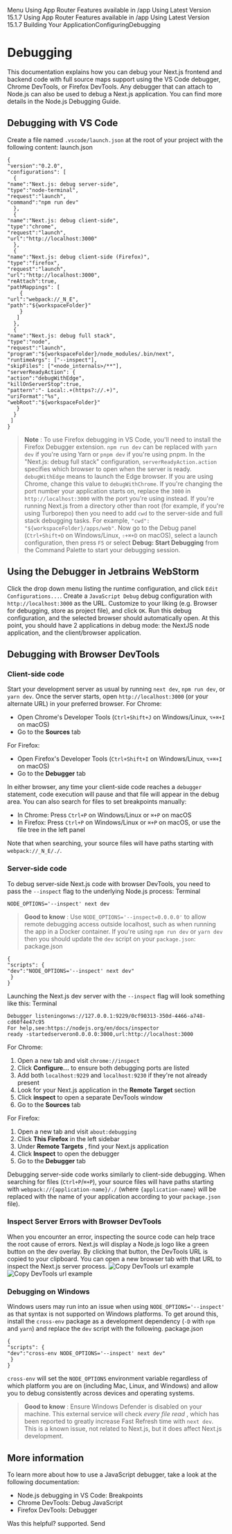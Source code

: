 Menu
Using App Router
Features available in /app
Using Latest Version
15.1.7
Using App Router
Features available in /app
Using Latest Version
15.1.7
Building Your ApplicationConfiguringDebugging
# Debugging
This documentation explains how you can debug your Next.js frontend and backend code with full source maps support using the VS Code debugger, Chrome DevTools, or Firefox DevTools.
Any debugger that can attach to Node.js can also be used to debug a Next.js application. You can find more details in the Node.js Debugging Guide.
## Debugging with VS Code
Create a file named `.vscode/launch.json` at the root of your project with the following content:
launch.json
```
{
"version":"0.2.0",
"configurations": [
  {
"name":"Next.js: debug server-side",
"type":"node-terminal",
"request":"launch",
"command":"npm run dev"
  },
  {
"name":"Next.js: debug client-side",
"type":"chrome",
"request":"launch",
"url":"http://localhost:3000"
  },
  {
"name":"Next.js: debug client-side (Firefox)",
"type":"firefox",
"request":"launch",
"url":"http://localhost:3000",
"reAttach":true,
"pathMappings": [
    {
"url":"webpack://_N_E",
"path":"${workspaceFolder}"
    }
   ]
  },
  {
"name":"Next.js: debug full stack",
"type":"node",
"request":"launch",
"program":"${workspaceFolder}/node_modules/.bin/next",
"runtimeArgs": ["--inspect"],
"skipFiles": ["<node_internals>/**"],
"serverReadyAction": {
"action":"debugWithEdge",
"killOnServerStop":true,
"pattern":"- Local:.+(https?://.+)",
"uriFormat":"%s",
"webRoot":"${workspaceFolder}"
   }
  }
 ]
}
```

> **Note** : To use Firefox debugging in VS Code, you'll need to install the Firefox Debugger extension.
`npm run dev` can be replaced with `yarn dev` if you're using Yarn or `pnpm dev` if you're using pnpm.
In the "Next.js: debug full stack" configuration, `serverReadyAction.action` specifies which browser to open when the server is ready. `debugWithEdge` means to launch the Edge browser. If you are using Chrome, change this value to `debugWithChrome`.
If you're changing the port number your application starts on, replace the `3000` in `http://localhost:3000` with the port you're using instead.
If you're running Next.js from a directory other than root (for example, if you're using Turborepo) then you need to add `cwd` to the server-side and full stack debugging tasks. For example, `"cwd": "${workspaceFolder}/apps/web"`.
Now go to the Debug panel (`Ctrl+Shift+D` on Windows/Linux, `⇧+⌘+D` on macOS), select a launch configuration, then press `F5` or select **Debug: Start Debugging** from the Command Palette to start your debugging session.
## Using the Debugger in Jetbrains WebStorm
Click the drop down menu listing the runtime configuration, and click `Edit Configurations...`. Create a `JavaScript Debug` debug configuration with `http://localhost:3000` as the URL. Customize to your liking (e.g. Browser for debugging, store as project file), and click `OK`. Run this debug configuration, and the selected browser should automatically open. At this point, you should have 2 applications in debug mode: the NextJS node application, and the client/browser application.
## Debugging with Browser DevTools
### Client-side code
Start your development server as usual by running `next dev`, `npm run dev`, or `yarn dev`. Once the server starts, open `http://localhost:3000` (or your alternate URL) in your preferred browser.
For Chrome:
  * Open Chrome's Developer Tools (`Ctrl+Shift+J` on Windows/Linux, `⌥+⌘+I` on macOS)
  * Go to the **Sources** tab


For Firefox:
  * Open Firefox's Developer Tools (`Ctrl+Shift+I` on Windows/Linux, `⌥+⌘+I` on macOS)
  * Go to the **Debugger** tab


In either browser, any time your client-side code reaches a `debugger` statement, code execution will pause and that file will appear in the debug area. You can also search for files to set breakpoints manually:
  * In Chrome: Press `Ctrl+P` on Windows/Linux or `⌘+P` on macOS
  * In Firefox: Press `Ctrl+P` on Windows/Linux or `⌘+P` on macOS, or use the file tree in the left panel


Note that when searching, your source files will have paths starting with `webpack://_N_E/./`.
### Server-side code
To debug server-side Next.js code with browser DevTools, you need to pass the `--inspect` flag to the underlying Node.js process:
Terminal
```
NODE_OPTIONS='--inspect' next dev
```

> **Good to know** : Use `NODE_OPTIONS='--inspect=0.0.0.0'` to allow remote debugging access outside localhost, such as when running the app in a Docker container.
If you're using `npm run dev` or `yarn dev` then you should update the `dev` script on your `package.json`:
package.json
```
{
"scripts": {
"dev":"NODE_OPTIONS='--inspect' next dev"
 }
}
```

Launching the Next.js dev server with the `--inspect` flag will look something like this:
Terminal
```
Debugger listeningonws://127.0.0.1:9229/0cf90313-350d-4466-a748-cd60f4e47c95
For help,see:https://nodejs.org/en/docs/inspector
ready -startedserveron0.0.0.0:3000,url:http://localhost:3000
```

For Chrome:
  1. Open a new tab and visit `chrome://inspect`
  2. Click **Configure...** to ensure both debugging ports are listed
  3. Add both `localhost:9229` and `localhost:9230` if they're not already present
  4. Look for your Next.js application in the **Remote Target** section
  5. Click **inspect** to open a separate DevTools window
  6. Go to the **Sources** tab


For Firefox:
  1. Open a new tab and visit `about:debugging`
  2. Click **This Firefox** in the left sidebar
  3. Under **Remote Targets** , find your Next.js application
  4. Click **Inspect** to open the debugger
  5. Go to the **Debugger** tab


Debugging server-side code works similarly to client-side debugging. When searching for files (`Ctrl+P`/`⌘+P`), your source files will have paths starting with `webpack://{application-name}/./` (where `{application-name}` will be replaced with the name of your application according to your `package.json` file).
### Inspect Server Errors with Browser DevTools
When you encounter an error, inspecting the source code can help trace the root cause of errors.
Next.js will display a Node.js logo like a green button on the dev overlay. By clicking that button, the DevTools URL is copied to your clipboard. You can open a new browser tab with that URL to inspect the Next.js server process.
![Copy DevTools url example](https://nextjs.org/_next/image?url=%2Fdocs%2Fdark%2Fcopy-devtool-url-example.png&w=3840&q=75)![Copy DevTools url example](https://nextjs.org/_next/image?url=%2Fdocs%2Fdark%2Fcopy-devtool-url-example.png&w=3840&q=75)
### Debugging on Windows
Windows users may run into an issue when using `NODE_OPTIONS='--inspect'` as that syntax is not supported on Windows platforms. To get around this, install the `cross-env` package as a development dependency (`-D` with `npm` and `yarn`) and replace the `dev` script with the following.
package.json
```
{
"scripts": {
"dev":"cross-env NODE_OPTIONS='--inspect' next dev"
 }
}
```

`cross-env` will set the `NODE_OPTIONS` environment variable regardless of which platform you are on (including Mac, Linux, and Windows) and allow you to debug consistently across devices and operating systems.
> **Good to know** : Ensure Windows Defender is disabled on your machine. This external service will check _every file read_ , which has been reported to greatly increase Fast Refresh time with `next dev`. This is a known issue, not related to Next.js, but it does affect Next.js development.
## More information
To learn more about how to use a JavaScript debugger, take a look at the following documentation:
  * Node.js debugging in VS Code: Breakpoints
  * Chrome DevTools: Debug JavaScript
  * Firefox DevTools: Debugger


Was this helpful?
supported.
Send
